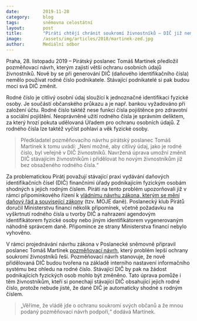 ```yaml
---
date:         2019-11-28
category:     blog
tags:         sněmovna celostátní 
layout:       post
title:        "Piráti chtějí chránit soukromí živnostníků – DIČ již nemá obsahovat rodné číslo"
image:        /assets/img/articles/2018/martinek-zed.jpg
author:       Mediální odbor
---
```



 

Praha, 28. listopadu 2019 – Pirátský poslanec Tomáš Martínek předložil pozměňovací návrh, kterým zajistí větší ochranu osobních údajů živnostníků. Nově by se při generování DIČ (daňového identifikačního čísla) nemělo používat rodné číslo podnikatele. Stávající podnikatelé si pak budou moci svá DIČ změnit.

Rodné číslo je citlivý osobní údaj sloužící k jednoznačné identifikaci fyzické osoby. Je součástí občanského průkazu a je např. bankou vyžadováno při založení účtu. Rodné číslo taktéž nese funkci čísla pojištěnce pro zdravotní a sociální pojištění. Neoprávněné užití rodného čísla je správním deliktem, za který hrozí pokuta udělovaná Úřadem pro ochranu osobních údajů. Z rodného čísla lze taktéž vyčíst pohlaví a věk fyzické osoby. 

> Předkladatel pozměňovacího návrhu pirátský poslanec Tomáš Martínek k tomu uvádí: „Není možné, aby citlivý údaj, jako je rodné číslo, byl veřejně v DIČ živnostníků. Navržená úprava umožní změnit DIČ stávajícím živnostníkům i přidělovat ho novým živnostníkům již bez obsaženého rodného čísla.“

Za problematickou Piráti považují stávající praxi vydávání daňových identifikačních čísel (DIČ) finančními úřady podnikajícím fyzickým osobám shodných s jejich rodným číslem. Piráti na tento problém upozorňovali již v rámci připomínkového řízení k [vládnímu návrhu zákona, kterým se mění daňový řád a související zákony](https://www.psp.cz/sqw/historie.sqw?o=8&t=580) (tzv. MOJE daně). Poslanecký klub Pirátů doručil Ministerstvu financí několik připomínek, včetně požadavku na vyškrtnutí rodného čísla u tvorby DIČ a nahrazení agendovým identifikátorem fyzické osoby nebo jiným identifikátorem vygenerovaným náhodně správcem daně. Připomínce ze strany Ministerstva financí nebylo vyhověno.

V rámci projednávání návrhu zákona v Poslanecké sněmovně připravil poslanec Tomáš Martínek [pozměňovací návrh](http://www.psp.cz/sqw/text/orig2.sqw?idd=165216), který problém lepší ochrany soukromí živnostníků řeší. Pozměňovací návrh stanovuje, že nově přidělovaná DIČ budou tvořena na základě interního nastavení informačního systému bez ohledu na rodné číslo. Stávající DIČ by pak na žádost podnikajících fyzických osob mohlo být změněno. Tato úprava pomůže i těm živnostníkům, kteří si ponechají stávající DIČ obsahující jejich rodné číslo, protože nebude jisté, že dané DIČ je automaticky shodné s rodným číslem. 

> „Věříme, že vládě jde o ochranu soukromí svých občanů a že mnou podaný pozměňovací návrh podpoří,“ dodává Martínek.  
